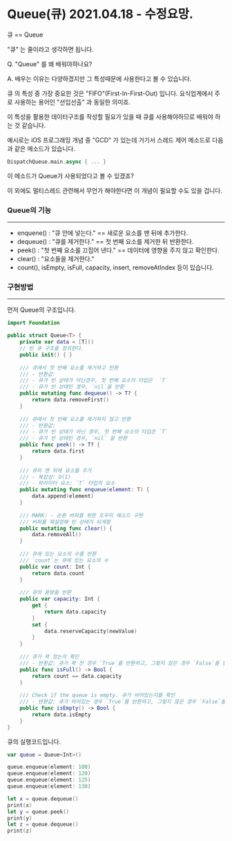 # Queue(큐) 2021.04.18 - 수정요망.

큐 == Queue

"큐" 는 줄이라고 생각하면 됩니다. 

Q. "Queue" 를 왜 배워야하나요?

A. 배우는 이유는 다양하겠지만 그 특성때문에 사용한다고 볼 수 있습니다.

큐 의 특성 중 가장 중요한 것은 "FIFO"(First-In-First-Out) 입니다. 요식업계에서 주로 사용하는 용어인 "선입선출" 과 동일한 의미죠.

이 특성을 활용한 데이터구조를 작성할 필요가 있을 때 큐를 사용해야하므로 배워야 하는 것 같습니다.

예시로는 iOS 프로그래밍 개념 중 "GCD" 가 있는데 거기서 스레드 제어 메소드로 다음과 같은 메소드가 있습니다.

```swift
DispatchQueue.main.async { ... }
```

이 메소드가 Queue가 사용되었다고 볼 수 있겠죠? 

이 외에도 멀티스레드 관련해서 무언가 해야한다면 이 개념이 필요할 수도 있을 겁니다.

### Queue의 기능

---

- enquene() : "큐 안에 넣는다." == 새로운 요소를 맨 뒤에 추가한다.
- dequeue() : "큐를 제거한다." == 첫 번째 요소를 제거한 뒤 반환한다.
- peek() : "첫 번째 요소를 끄집어 낸다." == 데이터에 영향을 주지 않고 확인한다.
- clear() : "요소들을 제거한다."
- count(), isEmpty, isFull, capacity, insert, removeAtIndex 등이 있습니다.

### 구현방법

---

먼저 Queue의 구조입니다.

```swift
import Foundation

public struct Queue<T> {
    private var data = [T]()
    // 빈 큐 구조를 정의한다.
    public init() { }
    
    /// 큐에서 첫 번째 요소를 제거하고 반환
    /// - 반환값:
    /// - 큐가 빈 상태가 아닌경우, 첫 번째 요소의 타입은  `T`
    /// - 큐가 빈 상태인 경우, `nil`을 반환
    public mutating func dequeue() -> T? {
        return data.removeFirst()
    }
    
    /// 큐에서 첫 번째 요소를 제거하지 않고 반환
    /// - 반환값:
    /// - 큐가 빈 상태가 아닌 경우, 첫 번째 요소의 타입은 `T`
    /// - 큐가 빈 상태인 경우, `nil` 을 반환
    public func peek() -> T? {
        return data.first
    }
    
    /// 큐의 맨 뒤에 요소를 추가
    /// - 복잡성: O(1)
    /// - 파라미터 요소: `T` 타입의 요소
    public mutating func enqueue(element: T) {
        data.append(element)
    }
    
    /// MARK: - 순환 버퍼를 위한 도우미 메소드 구현
    /// 버퍼를 재설정해 빈 상태가 되게함
    public mutating func clear() {
        data.removeAll()
    }
    
    /// 큐에 있는 요소의 수를 반환
    /// `count`는 큐에 있는 요소의 수
    public var count: Int {
        return data.count
    }
    
    /// 큐의 용량을 반환
    public var capacity: Int {
        get {
            return data.capacity
        }
        set {
            data.reserveCapacity(newValue)
        }
    }
    
    /// 큐가 꽉 찼는지 확인
    /// - 반환값: 큐가 꽉 찬 경우 `True`를 반환하고, 그렇지 않은 경우 `False`를 반환
    public func isFull() -> Bool {
        return count == data.capacity
    }
    
    /// Check if the queue is empty. 큐가 비어있는지를 확인
    /// - 반환값: 큐가 비어있는 경우 `True`를 반환하고, 그렇지 않은 경우 `False`를 반환
    public func isEmpty() -> Bool {
        return data.isEmpty
    }
}
```

큐의 실행코드입니다.

```swift
var queue = Queue<Int>()

queue.enqueue(element: 100)
queue.enqueue(element: 120)
queue.enqueue(element: 125)
queue.enqueue(element: 130)

let x = queue.dequeue()
print(x)
let y = queue.peek()
print(y)
let z = queue.dequeue()
print(z)

```



